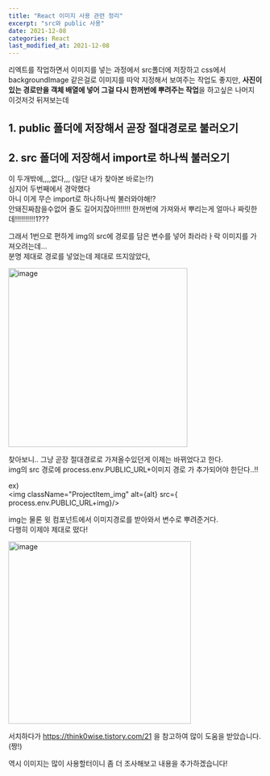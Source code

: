 ```yaml
---
title: "React 이미지 사용 관련 정리"
excerpt: "src와 public 사용"
date: 2021-12-08
categories: React
last_modified_at: 2021-12-08
---
```


리엑트를 작업하면서 이미지를 넣는 과정에서 src폴더에 저장하고 css에서 backgroundImage 같은걸로 이미지를 따악 지정해서 보여주는 작업도 좋지만, **사진이 있는 경로만을 객체 배열에 넣어 그걸 다시 한꺼번에 뿌려주는 작업**을 하고싶은 나머지 이것저것 뒤져보는데

## 1. public 폴더에 저장해서 곧장 절대경로로 불러오기

## 2. src 폴더에 저장해서 import로 하나씩 불러오기

이 두개밖에,,,,없다,,, (일단 내가 찾아본 바로는!?)  
심지어 두번째에서 경악했다  
아니 이게 무슨 import로 하나하나씩 불러와야해!?  
안돼진짜참을수없어 줄도 길어지잖아!!!!!!! 한꺼번에 가져와서 뿌리는게 얼마나 짜릿한데!!!!!!!!!!1???

그래서 1번으로 편하게 img의 src에 경로를 담은 변수를 넣어 촤라라ㅏ락 이미지를 가져오려는데...  
분명 제대로 경로를 넣었는데 제대로 뜨지않았다,

<img width="355" alt="image" src="https://user-images.githubusercontent.com/91597005/145197825-a2ac7a28-5172-45ec-aa47-85bae8281177.png">

찾아보니.. 그냥 곧장 절대경로로 가져올수있던게 이제는 바뀌었다고 한다.  
img의 src 경로에 process.env.PUBLIC_URL+이미지 경로 가 추가되어야 한단다..!!

ex)  
 <img className="ProjectItem_img" alt={alt} src={ process.env.PUBLIC_URL+img}/>

img는 물론 윗 컴포넌트에서 이미지경로를 받아와서 변수로 뿌려준거다.  
 다행히 이제야 제대로 떴다!

<img width="362" alt="image" src="https://user-images.githubusercontent.com/91597005/145197722-3aad1ad9-b0c4-4332-ac96-d6d342824654.png">

서치하다가 https://think0wise.tistory.com/21 을 참고하여 많이 도움을 받았습니다. (짱!)

역시 이미지는 많이 사용할터이니 좀 더 조사해보고 내용을 추가하겠습니다!
